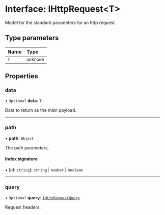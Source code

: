 # Interface: IHttpRequest\<T\>

Model for the standard parameters for an http request.

## Type parameters

| Name | Type |
| :------ | :------ |
| `T` | `unknown` |

## Properties

### data

• `Optional` **data**: `T`

Data to return as the main payload.

___

### path

• **path**: `Object`

The path parameters.

#### Index signature

▪ [id: `string`]: `string` \| `number` \| `boolean`

___

### query

• `Optional` **query**: [`IHttpRequestQuery`](IHttpRequestQuery.md)

Request headers.
